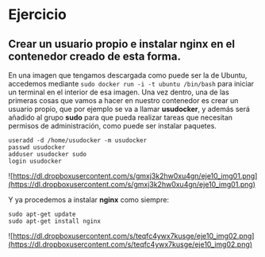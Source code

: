 # Ejercicio
## Crear un usuario propio e instalar nginx en el contenedor creado de esta forma.
En una imagen que tengamos descargada como puede ser la de Ubuntu, accedemos mediante `sudo docker run -i -t ubuntu /bin/bash` para iniciar un terminal en el interior de esa imagen. Una vez dentro, una de las primeras cosas que vamos a hacer en nuestro contenedor es crear un usuario propio, que por ejemplo se va a llamar **usudocker**, y además será añadido al grupo **sudo** para que pueda realizar tareas que necesitan permisos de administración, como puede ser instalar paquetes.

```
useradd -d /home/usudocker -m usudocker
passwd usudocker
adduser usudocker sudo
login usudocker
```

![https://dl.dropboxusercontent.com/s/gmxj3k2hw0xu4gn/eje10_img01.png](https://dl.dropboxusercontent.com/s/gmxj3k2hw0xu4gn/eje10_img01.png)

Y ya procedemos a instalar **nginx** como siempre:

```
sudo apt-get update
sudo apt-get install nginx
```

![https://dl.dropboxusercontent.com/s/teqfc4ywx7kusge/eje10_img02.png](https://dl.dropboxusercontent.com/s/teqfc4ywx7kusge/eje10_img02.png)
